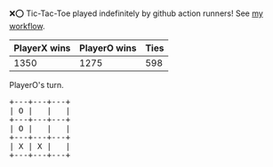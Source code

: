 :x::o: Tic-Tac-Toe played indefinitely by github action runners! See [my workflow](.github/workflows/play.yaml).

|PlayerX wins|PlayerO wins|Ties|
|-|-|-|
|1350|1275|598|

PlayerO's turn.

<pre>
+---+---+---+
| O |   |   |
+---+---+---+
| O |   |   |
+---+---+---+
| X | X |   |
+---+---+---+
</pre>